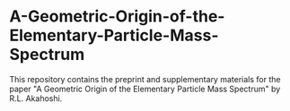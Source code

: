 # A-Geometric-Origin-of-the-Elementary-Particle-Mass-Spectrum
This repository contains the preprint and supplementary materials for the paper "A Geometric Origin of the Elementary Particle Mass Spectrum" by R.L. Akahoshi.
